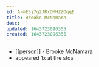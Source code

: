 ```yaml
---
id: A-mE5j7g2JRxDMHZZOqqE
title: Brooke McNamara
desc: ''
updated: 1643723096355
created: 1643723096355
---
```



- [[person]] - Brooke McNamara
- appeared 1x at the stoa
